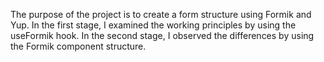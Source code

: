 The purpose of the project is to create a form structure using Formik and Yup.
In the first stage, I examined the working principles by using the useFormik hook.
In the second stage, I observed the differences by using the Formik component structure.